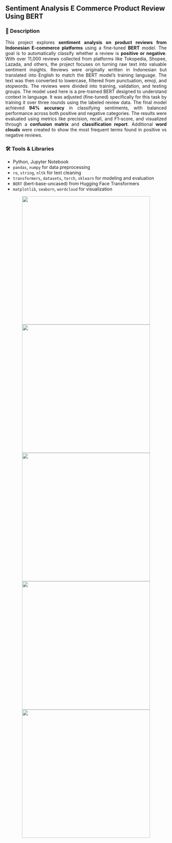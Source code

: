 ## Sentiment Analysis E Commerce Product Review Using BERT

### 📄 Description
<div align="justify">

This project explores **sentiment analysis on product reviews from Indonesian E-commerce platforms** using a fine-tuned **BERT** model. The goal is to automatically classify whether a review is **positive or negative**. With over 11,000 reviews collected from platforms like Tokopedia, Shopee, Lazada, and others, the project focuses on turning raw text into valuable sentiment insights. Reviews were originally written in Indonesian but translated into English to match the BERT model’s training language. The text was then converted to lowercase, filtered from punctuation, emoji, and stopwords. The reviews were divided into training, validation, and testing groups. The model used here is a pre-trained BERT designed to understand context in language. It was adjusted (fine-tuned) specifically for this task by training it over three rounds using the labeled review data. The final model achieved **94% accuracy** in classifying sentiments, with balanced performance across both positive and negative categories. The results were evaluated using metrics like precision, recall, and F1-score, and visualized through a **confusion matrix** and **classification report**. Additional **word clouds** were created to show the most frequent terms found in positive vs negative reviews.

</div>

### 🛠 Tools & Libraries
- Python, Jupyter Notebook
- `pandas`, `numpy` for data preprocessing  
- `re`, `string`, `nltk` for text cleaning  
- `transformers`, `datasets`, `torch`, `sklearn` for modeling and evaluation  
- `BERT` (bert-base-uncased) from Hugging Face Transformers  
- `matplotlib`, `seaborn`, `wordcloud` for visualization  
 

<div align="center">
  <img src="https://github.com/user-attachments/assets/9ebc2cc9-db2b-47a3-bec8-c3bca0305cdd" width="400" />
  <img src="https://github.com/user-attachments/assets/25272aea-6359-4d22-9ee7-69991842ab2b" width="400" />
  <img src="https://github.com/user-attachments/assets/0b1dbe1b-78e7-4da4-9a15-700d31494f03" width="400" />
  <img src="https://github.com/user-attachments/assets/a3f3a02f-f2a8-46a1-a7aa-3673c8adbc3c" width="400" />
  <img src="https://github.com/user-attachments/assets/49975e8a-eb1e-48e8-b03b-37be511d0481" width="400" />
</div>
